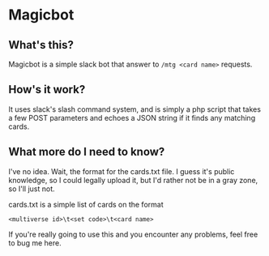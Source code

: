 # Magicbot

## What's this?

Magicbot is a simple slack bot that answer to `/mtg <card name>` requests.

## How's it work?

It uses slack's slash command system, and is simply a php script that takes a few POST parameters and echoes a JSON string if it finds any matching cards.

## What more do I need to know?

I've no idea. Wait, the format for the cards.txt file. I guess it's public knowledge, so I could legally upload it, but I'd rather not be in a gray zone, so I'll just not.

cards.txt is a simple list of cards on the format

`<multiverse id>\t<set code>\t<card name>`

If you're really going to use this and you encounter any problems, feel free to bug me here.